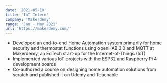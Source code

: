 ```yaml
---
date: '2021-05-10'
title: 'IoT Intern'
company: 'Makerdemy'
range: 'Jan - May 2021'
url: 'https://makerdemy.com/'
---
```


- Developed an end-to-end Home Automation system primarily for home security and thermostat functions using openHAB 3.0 and MQTT at Makerdemy, an EdTech start-up for the Internet-of-Things (IoT)
- Implemented various IoT projects with the ESP32 and Raspberry Pi 4 development boards
- Co-authored a course on designing home automation solutions from scratch and published it on Udemy and Teachable
